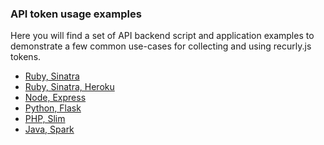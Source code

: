 ### API token usage examples

Here you will find a set of API backend script and application examples to
demonstrate a few common use-cases for collecting and using recurly.js tokens.

- [Ruby, Sinatra](ruby)
- [Ruby, Sinatra, Heroku](ruby-heroku)
- [Node, Express](node)
- [Python, Flask](python)
- [PHP, Slim](php)
- [Java, Spark](java)
